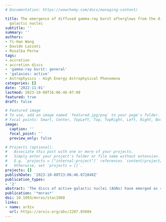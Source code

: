```yaml
---
# Documentation: https://wowchemy.com/docs/managing-content/

title: The emergence of diffused gamma-ray burst afterglows from the discs of active
  galactic nuclei
subtitle: ''
summary: ''
authors:
- Yi-Han Wang
- Davide Lazzati
- Rosalba Perna
tags:
- accretion
- accretion discs
- 'gamma-ray burst: general'
- 'galaxies: active'
- Astrophysics - High Energy Astrophysical Phenomena
categories: []
date: '2022-11-01'
lastmod: 2023-10-08T16:06:46-07:00
featured: true
draft: false

# Featured image
# To use, add an image named `featured.jpg/png` to your page's folder.
# Focal points: Smart, Center, TopLeft, Top, TopRight, Left, Right, BottomLeft, Bottom, BottomRight.
image:
  caption: ''
  focal_point: ''
  preview_only: false

# Projects (optional).
#   Associate this post with one or more of your projects.
#   Simply enter your project's folder or file name without extension.
#   E.g. `projects = ["internal-project"]` references `content/project/deep-learning/index.md`.
#   Otherwise, set `projects = []`.
projects: []
publishDate: '2023-10-08T23:06:46.072840Z'
publication_types:
- '2'
abstract: 'The discs of active galactic nuclei (AGNs) have emerged as rich environments for the production and capture of stars and the compact objects that they leave behind. These stars produce long gamma-ray bursts (GRBs) at their deaths, while frequent interactions among compact objects form binary neutron stars and neutron star-black hole binaries, leading to short GRBs upon their merger. Predicting the properties of these transients as they emerge from the dense environments of AGN discs is key to their proper identification and to better constrain the star and compact object population in AGN discs. Some of these transients would appear unusual because they take place in much higher densities than the interstellar medium. Others, which are the subject of this paper, would additionally be modified by radiation diffusion, since they are generated within optically thick regions of the accretion discs. Here, we compute the GRB afterglow light curves for diffused GRB sources for a representative variety of central black hole masses and disc locations. We find that the radiation from radio to ultraviolet and soft X-rays can be strongly suppressed by synchrotron self-absorption in the dense medium of the AGN disc. In addition, photon diffusion can significantly delay the emergence of the emission peak, turning a beamed, fast transient into a slow, isotropic, and dimmer one. These would appear as broad-band correlated AGN variability with a dominance at the higher frequencies. Their properties can constrain both the stellar populations within AGN discs and the disc structure.'
publication: '*mnras*'
doi: 10.1093/mnras/stac1968
links:
- name: arXiv
  url: https://arxiv.org/abs/2207.05084
---
```

